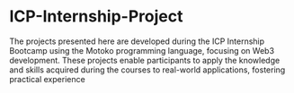 # ICP-Internship-Project
The projects presented here are developed during the ICP Internship Bootcamp using the Motoko programming language, focusing on Web3 development. 
These projects enable participants to apply the knowledge and skills acquired during the courses to real-world applications, fostering practical experience

